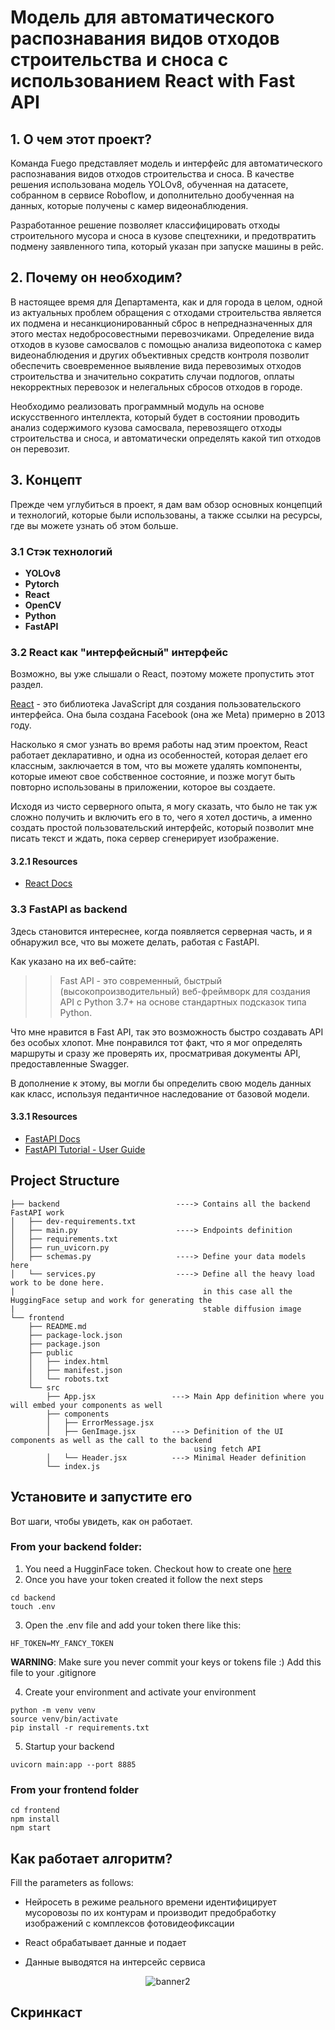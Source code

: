 # Модель  для автоматического распознавания видов отходов строительства и сноса с использованием React with Fast API

## 1. О чем этот проект?

Команда Fuego представляет модель и интерфейс для автоматического распознавания видов отходов строительства и сноса. В качестве решения использована модель YOLOv8, обученная на датасете, собранном в сервисе Roboflow, и дополнительно дообученная на данных, которые получены с камер видеонаблюдения.

Разработанное решение позволяет классифицировать отходы строительного мусора и сноса в кузове спецтехники, и предотвратить подмену заявленного типа, который указан при запуске машины в рейс.

## 2. Почему он необходим?

В настоящее время для Департамента, как и для города в целом, одной из актуальных проблем обращения с отходами строительства является их подмена и несанкционированный сброс в непредназначенных для этого местах недобросовестными перевозчиками. Определение вида отходов в кузове самосвалов с помощью анализа видеопотока с камер видеонаблюдения и других объективных средств контроля позволит обеспечить своевременное выявление вида перевозимых отходов строительства и значительно сократить случаи подлогов, оплаты некорректных перевозок и нелегальных сбросов отходов в городе. 

Необходимо реализовать программный модуль на основе искусственного интеллекта, который будет в состоянии проводить анализ содержимого кузова самосвала, перевозящего отходы строительства и сноса, и автоматически определять какой тип отходов он перевозит.

## 3. Концепт

Прежде чем углубиться в проект, я дам вам обзор основных концепций и технологий, которые были использованы, а также ссылки на ресурсы, где вы можете узнать об этом больше.

### 3.1 Стэк технологий

- **YOLOv8**
- **Pytorch**
- **React**
- **OpenCV**
- **Python**
- **FastAPI**
### 3.2 React как "интерфейсный" интерфейс 

Возможно, вы уже слышали о React, поэтому можете пропустить этот раздел. 

[React](https://reactjs.org/) - это библиотека JavaScript для создания пользовательского интерфейса. Она была создана Facebook (она же Meta) примерно в 2013 году. 

Насколько я смог узнать во время работы над этим проектом, React работает декларативно, и одна из особенностей, которая делает его классным, заключается в том, что вы можете удалять компоненты, которые имеют свое собственное состояние, и позже могут быть повторно использованы в приложении, которое вы создаете. 

Исходя из чисто серверного опыта, я могу сказать, что было не так уж сложно получить и включить его в то, чего я хотел достичь, а именно создать простой пользовательский интерфейс, который позволит мне писать текст и ждать, пока сервер сгенерирует изображение.

#### 3.2.1 Resources
- [React Docs](https://reactjs.org/docs/getting-started.html)

### 3.3 FastAPI as backend

Здесь становится интереснее, когда появляется серверная часть, и я обнаружил все, что вы можете делать, работая с FastAPI. 

Как указано на их веб-сайте: 
> > Fast API - это современный, быстрый (высокопроизводительный) веб-фреймворк для создания API с Python 3.7+ на основе стандартных подсказок типа Python.

Что мне нравится в Fast API, так это возможность быстро создавать API без особых хлопот. Мне понравился тот факт, что я мог определять маршруты и сразу же проверять их, просматривая документы API, предоставленные Swagger. 

В дополнение к этому, вы могли бы определить свою модель данных как класс, используя педантичное наследование от базовой модели.

#### 3.3.1 Resources
- [FastAPI Docs](https://fastapi.tiangolo.com/)
- [FastAPI Tutorial - User Guide](https://fastapi.tiangolo.com/tutorial/)

## Project Structure

```
├── backend                          ----> Contains all the backend FastAPI work
│   ├── dev-requirements.txt
│   ├── main.py                      ----> Endpoints definition
│   ├── requirements.txt
│   ├── run_uvicorn.py
│   ├── schemas.py                   ----> Define your data models here
│   └── services.py                  ----> Define all the heavy load work to be done here.
|                                          in this case all the HuggingFace setup and work for generating the 
|                                          stable diffusion image
└── frontend
    ├── README.md
    ├── package-lock.json
    ├── package.json
    ├── public
    │   ├── index.html
    │   ├── manifest.json
    │   └── robots.txt
    └── src
        ├── App.jsx                 ---> Main App definition where you will embed your components as well
        ├── components
        │   ├── ErrorMessage.jsx
        │   ├── GenImage.jsx        ---> Definition of the UI components as well as the call to the backend 
                                         using fetch API
        │   └── Header.jsx          ---> Minimal Header definition
        └── index.js
```

## Установите и запустите его 

Вот шаги, чтобы увидеть, как он работает.

### From your backend folder: 

1. You need a HugginFace token. Checkout how to create one [here](https://huggingface.co/docs/hub/security-tokens#how-to-manage-user-access-tokens)
2. Once you have your token created it follow the next steps

```
cd backend 
touch .env 
```

3. Open the .env file and add your token there like this: 

```
HF_TOKEN=MY_FANCY_TOKEN
```

**WARNING**: Make sure you never commit your keys or tokens file :) Add this file to your .gitignore

4. Create your environment and activate your environment
```
python -m venv venv 
source venv/bin/activate
pip install -r requirements.txt
```

5. Startup your backend 

```
uvicorn main:app --port 8885
```

### From your frontend folder

```
cd frontend
npm install 
npm start
```



## Как работает алгоритм?

Fill the parameters as follows:

- Нейросеть в режиме реального времени идентифицирует мусоровозы по их контурам и производит предобработку изображений с комплексов фотовидеофиксации

- React обрабатывает данные и подает 
- Данные выводятся на интерсейс сервиса
  
<div align="center">
  <img src="https://github.com/rfuego/construction_waste/assets/59581171/f3cdead5-5018-4860-8cae-b2b857538f3b" alt="banner2" border="0" /></a>
</div>

## Скринкаст


